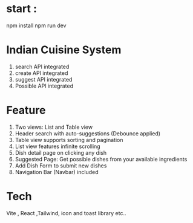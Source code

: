 # start :

npm install
npm run dev

# Indian Cuisine System

1. search API integrated
2. create API integrated
3. suggest API integrated
4. Possible API integrated

# Feature

1. Two views: List and Table view
2. Header search with auto-suggestions (Debounce applied)
3. Table view supports sorting and pagination
4. List view features infinite scrolling
5. Dish detail page on clicking any dish
6. Suggested Page: Get possible dishes from your available ingredients
7. Add Dish Form to submit new dishes
8. Navigation Bar (Navbar) included

# Tech

Vite , React ,Tailwind, icon and toast library etc..
